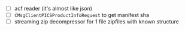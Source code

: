 - [ ] acf reader (it's almost like json)
- [ ] `CMsgClientPICSProductInfoRequest` to get manifest sha
- [ ] streaming zip decompressor for 1 file zipfiles with known structure
